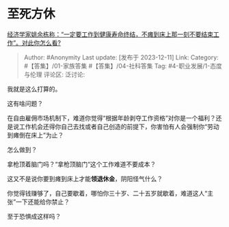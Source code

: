 # 至死方休
[经济学家姚余栋称：“一定要工作到健康寿命终结，不瘫到床上那一刻不要结束工作”。对此你怎么看?](https://www.zhihu.com/question/633930189/answer/3321900121)

> Author: #Anonymity
> Last update: [发布于 2023-12-11]
> Link:
> Category: #【答集】/01-家族答集 #【答集】/04-社科答集
> Tag: #4-职业发展/1-态度与伦理
> 评论区:
> 泛讨论:

我就是这么打算的。

这有啥问题？

在自由雇佣市场机制下，难道你觉得“根据年龄剥夺工作资格”对你是一个福利？还是说工作机会还得你自己去找或者自己创造的前提下，你害怕有人会强制你“劳动到瘫倒在床上”为止？

怎么做到？

拿枪顶着脑门吗？“拿枪顶脑门“这个工作难道不要成本？

这又不是说你要到瘫到床上才能**领退休金**，阴阳怪气什么？

你觉得钱赚够了，自己要歇着，哪怕你三十岁、二十五岁就歇着，难道这人“主张”一下还能给你禁止？

至于恐惧成这样吗？
